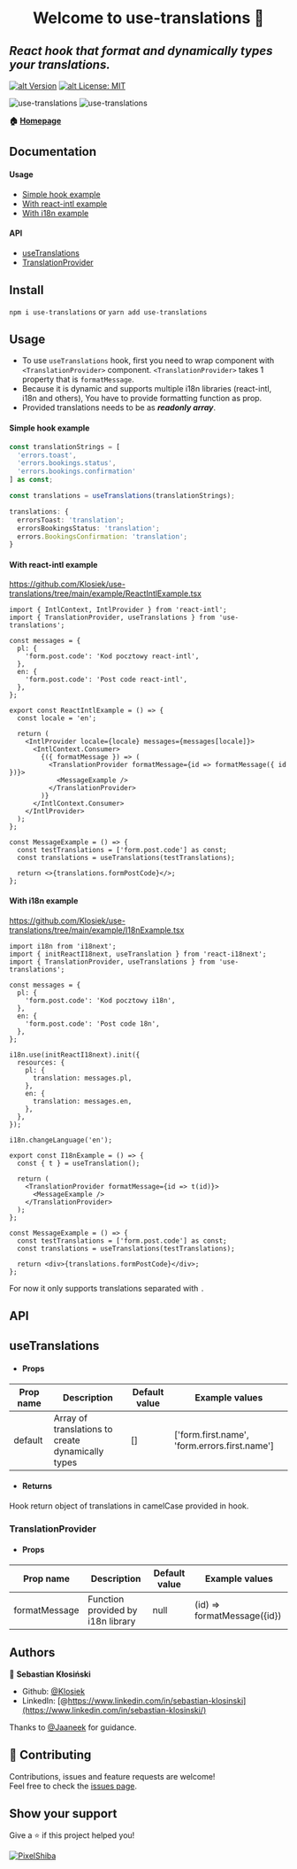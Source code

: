 # <center> Welcome to use-translations 👋 </center>

## _React hook that format and dynamically types your translations._

[![alt Version](https://img.shields.io/npm/v/use-translations?color=blue)](https://www.npmjs.com/package/use-translations) [![alt License: MIT](https://img.shields.io/badge/License-MIT-yellow.svg)](#)

![use-translations](https://i.imgur.com/CvI4oL9.png)
![use-translations](https://i.imgur.com/FLy5y3g.png)

**🏠 [Homepage](https://github.com/Klosiek/useTranslations 'use-translations Github')**

## Documentation

#### Usage

- [Simple hook example](#simple-hook-example)
- [With react-intl example](#with-react-intl-example)
- [With i18n example](#with-i18n-example)

#### API

- [useTranslations](#usetranslations)
- [TranslationProvider](#translationprovider)

## Install

`npm i use-translations`
or
`yarn add use-translations`

## Usage

- To use `useTranslations` hook, first you need to wrap component with `<TranslationProvider>` component.
  `<TranslationProvider>` takes 1 property that is `formatMessage`.
- Because it is dynamic and supports multiple i18n libraries (react-intl, i18n and others), You have to provide formatting function as prop.
- Provided translations needs to be as **_readonly array_**.

#### Simple hook example

```ts
const translationStrings = [
  'errors.toast',
  'errors.bookings.status',
  'errors.bookings.confirmation'
] as const;

const translations = useTranslations(translationStrings);

translations: {
  errorsToast: 'translation';
  errorsBookingsStatus: 'translation';
  errors.BookingsConfirmation: 'translation';
}
```

#### With react-intl example

https://github.com/Klosiek/use-translations/tree/main/example/ReactIntlExample.tsx

```tsx
import { IntlContext, IntlProvider } from 'react-intl';
import { TranslationProvider, useTranslations } from 'use-translations';

const messages = {
  pl: {
    'form.post.code': 'Kod pocztowy react-intl',
  },
  en: {
    'form.post.code': 'Post code react-intl',
  },
};

export const ReactIntlExample = () => {
  const locale = 'en';

  return (
    <IntlProvider locale={locale} messages={messages[locale]}>
      <IntlContext.Consumer>
        {({ formatMessage }) => (
          <TranslationProvider formatMessage={id => formatMessage({ id })}>
            <MessageExample />
          </TranslationProvider>
        )}
      </IntlContext.Consumer>
    </IntlProvider>
  );
};

const MessageExample = () => {
  const testTranslations = ['form.post.code'] as const;
  const translations = useTranslations(testTranslations);

  return <>{translations.formPostCode}</>;
};
```

#### With i18n example

https://github.com/Klosiek/use-translations/tree/main/example/I18nExample.tsx

```tsx
import i18n from 'i18next';
import { initReactI18next, useTranslation } from 'react-i18next';
import { TranslationProvider, useTranslations } from 'use-translations';

const messages = {
  pl: {
    'form.post.code': 'Kod pocztowy i18n',
  },
  en: {
    'form.post.code': 'Post code 18n',
  },
};

i18n.use(initReactI18next).init({
  resources: {
    pl: {
      translation: messages.pl,
    },
    en: {
      translation: messages.en,
    },
  },
});

i18n.changeLanguage('en');

export const I18nExample = () => {
  const { t } = useTranslation();

  return (
    <TranslationProvider formatMessage={id => t(id)}>
      <MessageExample />
    </TranslationProvider>
  );
};

const MessageExample = () => {
  const testTranslations = ['form.post.code'] as const;
  const translations = useTranslations(testTranslations);

  return <div>{translations.formPostCode}</div>;
};
```

For now it only supports translations separated with `.`

## API

## useTranslations

- #### Props

| Prop name | Description                                       | Default value | Example values                                |
| --------- | ------------------------------------------------- | ------------- | --------------------------------------------- |
| default   | Array of translations to create dynamically types | []            | ['form.first.name', 'form.errors.first.name'] |

- #### Returns

Hook return object of translations in camelCase provided in hook.

### TranslationProvider

- #### Props

| Prop name     | Description                       | Default value | Example values              |
| ------------- | --------------------------------- | ------------- | --------------------------- |
| formatMessage | Function provided by i18n library | null          | (id) => formatMessage({id}) |

## Authors

👤 **Sebastian Kłosiński**

- Github: [@Klosiek](https://github.com/Klosiek)
- LinkedIn: [@https://www.linkedin.com/in/sebastian-klosinski](https://www.linkedin.com/in/sebastian-klosinski/)

Thanks to [@Jaaneek](https://github.com/Jaaneek) for guidance.

## [](https://github.com/Klosiek/use-translations#-contributing)🤝 Contributing

Contributions, issues and feature requests are welcome!  
Feel free to check the [issues page](https://github.com/Klosiek/useFilePicker/issues).

## Show your support

Give a ⭐️ if this project helped you!

[![PixelShiba](https://emoji.gg/assets/emoji/5344-pixelshiba.gif)](https://emoji.gg/emoji/5344-pixelshiba)
